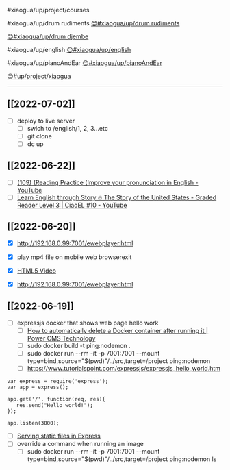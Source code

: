 #xiaogua/up/project/courses

#xiaogua/up/drum rudiments
[😊#xiaogua/up/drum rudiments](https://47.111.95.20:6001/user/17/md?prefill=%23xiaogua%2Fup%2Fdrum%20rudiments)

[😊#xiaogua/up/drum djembe](https://47.111.95.20:6001/user/17/md?prefill=%23xiaogua%2Fup%2Fdrum%20djembe)

#xiaogua/up/english
[😊#xiaogua/up/english](https://47.111.95.20:6001/user/17/md?prefill=%23xiaogua%2Fup%2Fenglish)

#xiaogua/up/pianoAndEar
[😊#xiaogua/up/pianoAndEar](https://47.111.95.20:6001/user/17/md?prefill=%23xiaogua%2Fup%2FpianoAndEar)

[😊#up/project/xiaogua](https://47.111.95.20:6001/user/1/md?prefill=%23up%2Fproject%2Fxiaogua)

----------------------------------

## [[2022-07-02]]
- [ ] deploy to live server
	- [ ] swich to /english/1, 2, 3...etc
	- [ ] git clone
	- [ ] dc up

## [[2022-06-22]]
- [ ] [(109) (Reading Practice (Improve your pronunciation in English - YouTube](https://www.youtube.com/watch?v=E0APXrppsP4)
- [ ] [Learn English through Story 🔥 The Story of the United States - Graded Reader Level 3 | CiaoEL #10 - YouTube](https://www.youtube.com/watch?v=Y1SDLJLN9DY)

## [[2022-06-20]]
- [x] http://192.168.0.99:7001/ewebplayer.html
- [x] play mp4 file on mobile web browserexit
- [x] [HTML5 Video](https://www.w3.org/2010/05/video/mediaevents.html)
- [x] http://192.168.0.99:7001/ewebplayer.html


## [[2022-06-19]]
- [ ] expressjs docker that shows web page hello work
	- [ ] [How to automatically delete a Docker container after running it | Power CMS Technology](https://www.powercms.in/article/how-automatically-delete-docker-container-after-running-it)	
	- [ ] sudo docker build -t ping:nodemon .
	- [ ] sudo docker run --rm -it -p 7001:7001 --mount type=bind,source="$(pwd)"/../src,target=/project ping:nodemon
	- [ ] https://www.tutorialspoint.com/expressjs/expressjs_hello_world.htm

```
var express = require('express');
var app = express();

app.get('/', function(req, res){
   res.send("Hello world!");
});

app.listen(3000);
```

- [ ] [Serving static files in Express](https://expressjs.com/en/starter/static-files.html)
- [ ] override a command when running an image
	- [ ] sudo docker run --rm -it -p 7001:7001 --mount type=bind,source="$(pwd)"/../src,target=/project ping:nodemon ls